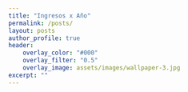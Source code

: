 ```yaml
---
title: "Ingresos x Año"
permalink: /posts/
layout: posts
author_profile: true
header:
    overlay_color: "#000"
    overlay_filter: "0.5"
    overlay_image: assets/images/wallpaper-3.jpg
excerpt: ""
---
```

